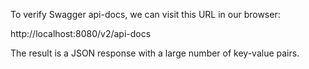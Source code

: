 To verify Swagger api-docs, we can visit this URL in our browser:

http://localhost:8080/v2/api-docs

The result is a JSON response with a large number of key-value pairs.